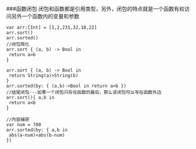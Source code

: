 ###函数闭包
    闭包和函数都是引用类型，另外，闭包的特点就是一个函数有权访问另外一个函数内的变量和参数

```
var arr:[Int] = [1,2,231,32,18,22]
arr.sort()
arr.sorted()
//闭包简化
arr.sort { (a, b) -> Bool in
 return a>b
}

arr.sort { (a, b) -> Bool in
 return String(a)>String(b)
}
arr.sorted(by: { (a,b)->Bool in return a>b })
//结尾闭包---如果一个闭包只存在函数的最后，那么该闭包可以写在函数外边
arr.sort(){ a,b in
 return a<b
}

//内容捕获
var num = 700
arr.sorted(by: { a,b in
 abs(a-num)<abs(b-num)
})
```
